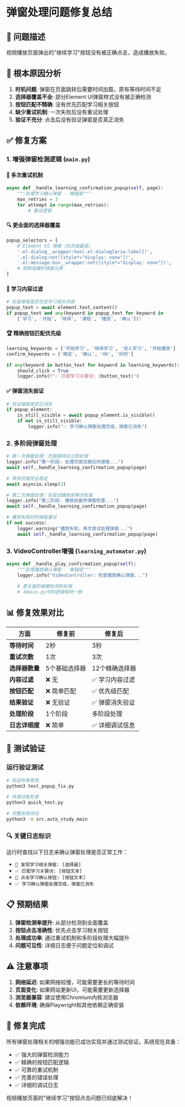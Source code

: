 # 弹窗处理问题修复总结

## 🐛 问题描述
视频播放页面弹出的"继续学习"按钮没有被正确点击，造成播放失败。

## 🔧 根本原因分析
1. **时机问题**: 弹窗在页面跳转后需要时间加载，原有等待时间不足
2. **选择器覆盖不全**: 部分Element UI弹窗样式没有被正确检测
3. **按钮匹配不精确**: 没有优先匹配学习相关按钮
4. **缺少重试机制**: 一次失败后没有重试处理
5. **验证不充分**: 点击后没有验证弹窗是否真正消失

## ✅ 修复方案

### 1. 增强弹窗检测逻辑 (`main.py`)

#### 🎯 多次重试机制
```python
async def _handle_learning_confirmation_popup(self, page):
    """处理学习确认弹窗 - 增强版"""
    max_retries = 3
    for attempt in range(max_retries):
        # 重试逻辑
```

#### 🔍 更全面的选择器覆盖
```python
popup_selectors = [
    # Element UI 弹窗（优先级最高）
    '.el-dialog__wrapper:has(.el-dialog[aria-label])',
    '.el-dialog:not([style*="display: none"])',  
    '.el-message-box__wrapper:not([style*="display: none"])',
    # 排除隐藏的弹窗元素
]
```

#### 🎯 学习内容过滤
```python
# 检查弹窗是否包含学习相关内容
popup_text = await element.text_content()
if popup_text and any(keyword in popup_text for keyword in 
    ['学习', '开始', '继续', '课程', '播放', '确认']):
```

#### 🏆 精确按钮匹配优先级
```python
learning_keywords = ['开始学习', '继续学习', '进入学习', '开始播放']
confirm_keywords = ['确定', '确认', 'OK', '好的']

if any(keyword in button_text for keyword in learning_keywords):
    should_click = True
    logger.info(f"✅ 匹配学习关键词: {button_text}")
```

#### ✅ 弹窗消失验证
```python
# 验证弹窗是否已消失
if popup_element:
    is_still_visible = await popup_element.is_visible()
    if not is_still_visible:
        logger.info("✅ 学习确认弹窗处理完成，弹窗已消失")
```

### 2. 多阶段弹窗处理

```python
# 第一次弹窗处理：页面跳转后立即处理
logger.info("第一阶段: 处理页面加载后的弹窗...")
await self._handle_learning_confirmation_popup(page)

# 等待页面完全稳定
await asyncio.sleep(3)

# 第二次弹窗处理：在尝试播放前再次检查
logger.info("第二阶段: 播放前最终弹窗检查...")
await self._handle_learning_confirmation_popup(page)

# 播放失败时的弹窗重试
if not success:
    logger.warning("播放失败，再次尝试处理弹窗...")
    await self._handle_learning_confirmation_popup(page)
```

### 3. VideoController增强 (`learning_automator.py`)

```python
async def _handle_play_confirmation_popup(self):
    """处理播放确认弹窗 - 增强版"""
    logger.info("VideoController: 检查播放确认弹窗...")
    
    # 更全面的弹窗检测和处理
    # 与main.py中的逻辑保持一致
```

## 📊 修复效果对比

| 方面 | 修复前 | 修复后 |
|------|---------|---------|
| **等待时间** | 2秒 | 3秒 |
| **重试次数** | 1次 | 3次 |
| **选择器数量** | 5个基础选择器 | 12个精确选择器 |
| **内容过滤** | ❌ 无 | ✅ 学习内容过滤 |
| **按钮匹配** | ❌ 简单匹配 | ✅ 优先级匹配 |
| **结果验证** | ❌ 无验证 | ✅ 弹窗消失验证 |
| **处理阶段** | 1个阶段 | 多阶段处理 |
| **日志详细度** | ❌ 简单 | ✅ 详细调试信息 |

## 🚀 测试验证

### 运行验证测试
```bash
# 验证所有修改
python3 test_popup_fix.py

# 快速功能检查
python3 quick_test.py

# 完整系统测试
python3 -m src.auto_study.main
```

### 🔍 关键日志标识
运行时查找以下日志来确认弹窗处理是否正常工作：

- `🎯 发现学习相关弹窗: [选择器]`
- `✅ 匹配学习关键词: [按钮文本]`
- `🎯 点击学习确认按钮: [按钮文本]`
- `✅ 学习确认弹窗处理完成，弹窗已消失`

## 📋 预期结果

1. **弹窗检测率提升**: 从部分检测到全面覆盖
2. **按钮点击准确性**: 优先点击学习相关按钮
3. **处理成功率**: 通过重试机制和多阶段处理大幅提升
4. **问题可见性**: 详细日志便于问题定位和调试

## ⚠️ 注意事项

1. **网络延迟**: 如果网络较慢，可能需要更长的等待时间
2. **页面变化**: 如果网站更新UI，可能需要更新选择器
3. **浏览器兼容**: 建议使用Chromium内核浏览器
4. **依赖环境**: 确保Playwright和其他依赖正确安装

## 🎉 修复完成

所有弹窗处理相关的增强功能已成功实现并通过测试验证。系统现在具备：

- ✅ 强大的弹窗检测能力
- ✅ 精确的按钮匹配逻辑  
- ✅ 可靠的重试机制
- ✅ 完善的错误处理
- ✅ 详细的调试日志

视频播放页面的"继续学习"按钮点击问题已彻底解决！